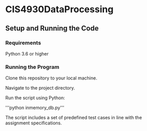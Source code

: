 # CIS4930DataProcessing

## Setup and Running the Code
### Requirements
Python 3.6 or higher
### Running the Program
Clone this repository to your local machine.

Navigate to the project directory.

Run the script using Python:

'''python inmemory_db.py'''

The script includes a set of predefined test cases in line with the assignment specifications.
